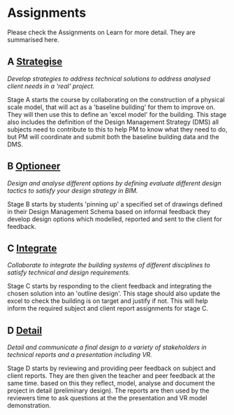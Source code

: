 # Assignments 

Please check the Assignments on Learn for more detail. They are summarised here. 

## A [Strategise](A/README.md)

*Develop strategies to address technical solutions to address analysed client needs in a 'real' project.*

Stage A starts the course by collaborating on the construction of a physical scale model, that will act as a 'baseline building' for them to improve on. They will then use this to define an 'excel model' for the building. This stage also includes the definition of the Design Management Strategy (DMS) all subjects need to contribute to this to help PM to know what they need to do, but PM will coordinate and submit both the baseline building data and the DMS. 

## B [Optioneer](B/README.md)

*Design and analyse different options by defining evaluate different design tactics to satisfy your design strategy in BIM.*

Stage B starts by students 'pinning up' a specified set of drawings defined in their Design Management Schema based on informal feedback they develop design options which modelled, reported and sent to the client for feedback. 

## C [Integrate](C/README.md)

*Collaborate to integrate the building systems of different disciplines to satisfy technical and design requirements.*

Stage C starts by responding to the client feedback and integrating the chosen solution into an 'outline design'. This stage should also update the excel to check the building is on target and justify if not. This will help inform the required subject and client report assignments for stage C. 

## D [Detail](D/README.md)

*Detail and communicate a final design to a variety of stakeholders in technical reports and a presentation including VR.*

Stage D starts by reviewing and providing peer feedback on subject and client reports. They are then given the teacher and peer feedback at the same time. based on this they reflect, model, analyse and document the project in detail (preliminary design). The reports are then used by the reviewers time to ask questions at the  the presentation and VR model demonstration. 

